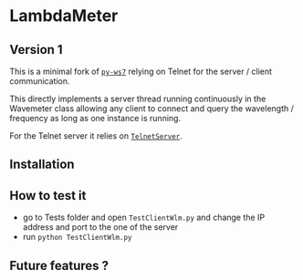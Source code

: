 # LambdaMeter

## Version 1

This is a minimal fork of [`py-ws7`](https://github.com/stepansnigirev/py-ws7) relying on Telnet for the server / client communication.

This directly implements a server thread running continuously in the Wavemeter class allowing any client to connect and query the
wavelength / frequency as long as one instance is running.

For the Telnet server it relies on [`TelnetServer`](https://github.com/OliverLSanz/python-telnetserver).

## Installation

## How to test it
- go to Tests folder and open `TestClientWlm.py` and change the IP address and port to the one of the server
- run `python TestClientWlm.py`

## Future features ?


